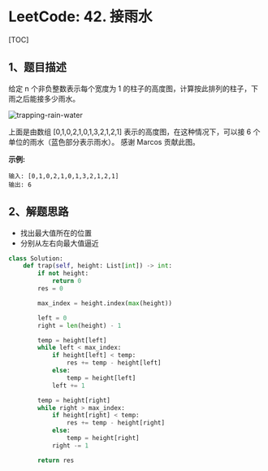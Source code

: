 # LeetCode: 42. 接雨水

[TOC]

## 1、题目描述

给定 n 个非负整数表示每个宽度为 1 的柱子的高度图，计算按此排列的柱子，下雨之后能接多少雨水。

![trapping-rain-water](http://px3chmx10.bkt.clouddn.com/notebook/2019-09-19-033419.png)

上面是由数组 [0,1,0,2,1,0,1,3,2,1,2,1] 表示的高度图，在这种情况下，可以接 6 个单位的雨水（蓝色部分表示雨水）。 感谢 Marcos 贡献此图。

**示例:**

```
输入: [0,1,0,2,1,0,1,3,2,1,2,1]
输出: 6
```



## 2、解题思路

- 找出最大值所在的位置
- 分别从左右向最大值逼近

```python
class Solution:
    def trap(self, height: List[int]) -> int:
        if not height:
            return 0
        res = 0

        max_index = height.index(max(height))

        left = 0
        right = len(height) - 1

        temp = height[left]
        while left < max_index:
            if height[left] < temp:
                res += temp - height[left]
            else:
                temp = height[left]
            left += 1

        temp = height[right]
        while right > max_index:
            if height[right] < temp:
                res += temp - height[right]
            else:
                temp = height[right]
            right -= 1

        return res
```

